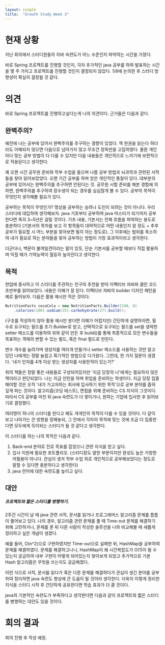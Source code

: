 ```yaml
---
layout: single
title:  "Growth Study Week 3"
---
```




# 현재 상황

 지난 회의에서 스터디원들의 자바 숙련도가 어느 수준인지 파악하는 시간을 가졌다.

바로 Spring 프로젝트를 진행할 것인지, 각자 추가적인 java 공부를 하여 발표하는 시간을 몇 주 가지고 프로젝트를 진행할 것인지 결정되지 않았다. 1/8에 논의한 후 스터디 방향성이 확실히 결정될 것 같다.





# 의견

 바로 Spring 프로젝트를 진행하고싶다는게 나의 의견이다. 근거들은 다음과 같다.



## 완벽주의?

 예전에 나는 공부에 있어서 완벽주의를 추구하는 경향이 있었다. 책 한권을 읽는다 하더라도 이해되지 않으면 다음으로 넘어가지 않고 무조건 정독만을 고집하였다. 물론 개인마다 맞는 공부 방법이 다 다를 수 있지만 다음 내용들은 개인적으로 느끼기에 보편적으로 적용된다고 생각한다.



 꽤 오랜 시간 공무원 준비와 학부 수업을 들으며 나름 공부 방법과 뇌과학과 관련된 서적들을 찾아 읽어보았었다. 오랜 기간 공부를 하며 얻은 개인적인 통찰이 있다. 대부분의 공부에 있어서는 완벽주의를 추구하면 안된다는 것. 공무원 시험 준비를 해본 경험에 의하면, 완벽주의를 추구하여 장수생이 되는 경우를 심심찮게 볼 수 있다. 공부의 목적이 무엇인지 생각해볼 필요가 있다.

 공부하는 목적이 무엇인가? 명상을 공부하는 승려나 도인이 되려는 것이 아니다. 우리 스터디에 대입하여 생각해보자. java 기초부터 공부하여 java 마스터가 되기까지 공부한다면 족히 3~5년은 걸릴 것이다. 기초 내용, 기본서는 전체 흐름을 파악하는 용도로 충분하다 (기본서의 목차를 보고 각 항목들이 대략적으로 어떤 내용인지 알 정도 + 추후 공부가 필요할 시 어느 부분을 찾아보면 될지 아는 정도로). 그 이후에는 범위를 축소하여 내가 필요로 하는 분야들을 찾아 공부하는 방법이 가장 효과적이라고 생각한다.

 더군다나, 백문이 불여일견이라는 말이 있듯, 단순 기본서를 공부할 때보다 직접 활용하며 익힐 때가 기억능력이 월등히 높아진다고 생각한다.



## 목적

 현업에 종사하고 이 스터디를 주관하는 친구의 추천을 받아 이펙티브 자바와 클린 코드 초반부를 읽어보았다. 내용은 이해가 잘 된다. 이펙티브 자바의 builder 디자인 패턴을 예로 들어보자. 다음은 활용 예시만 적은 것이다.

```java
NutritionFacts cocaCola = new NutritionFacts.Builder(240, 8)
    .calories(100).sodium(35).carbohydrate(27).build();
```

 (구조를 작성하지 않아 활용 예시만 본다면 이해가 어렵지만) 간단하게 설명하자면, 필수로 요구되는 필드를 초기 Builder로 받고, 선택적으로 요구되는 필드를 set을 생략한 setter 메소드를 이용하여 위와 같이 만든 후 build()를 통해 최종적으로 모든 변수들을 목표하는 객체의 변할 수 있는 필드, 혹은 final 필드로 만든다.

 변수 개수를 늘려가며 생성자를 여러개 만들거나 setter 메소드를 사용하는 것만 알고 있던 나에게는 정말 놀랍고 획기적인 방법으로 다가왔다. 그런데, 한 가지 질문이 생겼다. '내가 인자를 4개 이상 받는 생성자를 사용한적이 있는가?'

 위의 책들은 정말 좋은 내용들로 구성되어있지만 '지금 당장의 나'에게는 필요하지 않은 책이라고 판단되었다. 나는 지금 인턴을 하며 취업을 준비하는 학생이다. 지금 당장 집중해야할 것은 오직 '내가 가고자하는 회사에 입사하기 위한 목적'으로 공부 분야를 좁혀 깊게 파는 것이다. 알고리즘(코딩 테스트), 면접을 위해 준비하는 CS 지식이 그것이다. 따라서 CS 공부를 마친 뒤 java 숙련도가 더 쌓이거나, 원하는 기업에 입사한 후 읽어보기로 결정했다.

 여러명이 하나의 스터디를 한다고 해도 개개인의 목적이 다를 수 있을 것이다. 다 같이 보고 나아가는 큰 방향을 정해놓되, 그 안에서 각자의 목적에 맞는 것에 조금 더 집중한다면 모두에게 득이되는 스터디가 될 것 같다고 생각한다.

이 스터디를 하는 나의 목적은 다음과 같다.

1. Back-end 분야로 진로 목표를 잡았으니 관련 지식을 얻고 싶다.
2. 입사 지원에 필요한 포트폴리오. (스터디장도 말한 부분이지만 완성도 높은 거창한 어필용이 아니다. 관심이 생겨 학부 수업 외로 개인적으로 공부해보았다는 정도로 말할 수 있다면 충분하다고 생각한다)
3. java 언어에 대한 숙련도를 높이고 싶다.



## 대안

##### 프로젝트와 짧은 스터디를 병행하기.

 2주간 시간이 날 때 java 관련 서적, 문서를 읽거나 프로그래머스 알고리즘 문제를 틈틈이 풀어보고 있다. 나의 경우, 알고리즘 관련 문제를 풀 때 Time-out 문제를 해결하기 위해 고민하거나, 문제를 푼 뒤 다른 사람이 작성한 솔루션을 나와 비교해볼 때 새롭게 정리하고 싶은 개념이 생겼다.

 예를 들어, O(n^2)으로 구현하였지만 Time-out으로 실패한 뒤, HashMap을 공부하여 문제를 해결하였다. 문제를 해결하고나니, HashMap이 왜 시간복잡도가 O(1)이 될 수 있는지 궁금하여 내부 구현이 어떻게 되어있는지 찾아보게 되었고 추가적으로 기본 Hash 알고리즘은 무엇을 쓰는지도 궁금해졌다.

 이런 식으로 서적, 문서를 읽다가 혹은 다른 문제를 해결하다가 관심이 생긴 분야를 공부하여 정리하면 java 숙련도 향상에 큰 도움이 될 것이라 생각한다. 더욱이 이렇게 정리한 지식을 스터디 시작 후 간단하게 공유한다면 학습 효과가 더 클 것이다.

 java의 기본적인 숙련도가 부족하다고 생각한다면 다음과 같이 프로젝트와 짧은 스터디를 병행하는 대안도 있을 것이다.





# 회의 결과

회의 진행 후 작성 예정.
